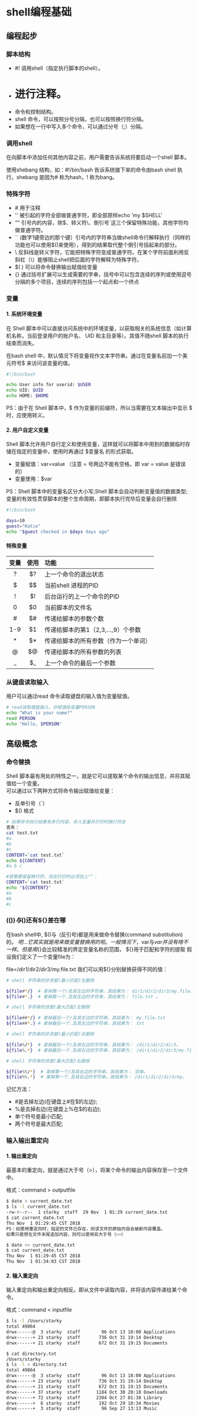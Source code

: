 # shell编程基础

## 编程起步

### 脚本结构
+ #! 调用shell（指定执行脚本的shell）。
+ # 进行注释。
+ 命令和控制结构。
+ shell 命令，可以按照分号分隔，也可以按照换行符分隔。
+ 如果想在一行中写入多个命令，可以通过分号（;）分隔。


### 调用shell
在向脚本中添加任何其他内容之前，用户需要告诉系统将要启动一个shell 脚本。

使用shebang 结构，如：#!/bin/bash 告诉系统接下来的命令由bash shell 执行。shebang 是因为# 称为hash，! 称为bang。


### 特殊字符
+ \# 用于注释
+ '' 被引起的字符全部做普通字符，即全部原样echo 'my $SHELL'
+ "" 引号内的内容，除$、转义符\、倒引号`这三个保留特殊功能，其他字符均做普通字符。
+ `` (数字1键旁边的那个键）引号内的字符串当做shell命令行解释执行（同样的功能也可以使用$()来使用），得到的结果取代整个倒引号括起来的部分。
+ \ 反斜线是转义字符，它能把特殊字符变成普通字符。在某个字符前面利用反斜杠（\）能够阻止shell把后面的字符解释为特殊字符。
+ $( ) 可以将命令替换输出赋值给变量
+ {} 通过括号扩展可以生成需要的字串，括号中可以包含连续的序列或使用逗号分隔的多个项目，连续的序列包括一个起点和一个终点

### 变量

#### 1. 系统环境变量
在 Shell 脚本中可以直接访问系统中的环境变量，以获取相关的系统信息（如计算机名称，当前登录用户的账户名、 UID 和主目录等）。其值不随shell 脚本的执行结束而消失。

在bash shell 中，默认情况下将变量视作文本字符串。通过在变量名前加一个美元符号$ 来访问该变量的值。
```bash
#!/bin/bash

echo User info for userid: $USER
echo UID: $UID
echo HOME: $HOME
```
PS：由于在 Shell 脚本中，$ 作为变量的前缀符，所以当需要在文本输出中显示 $ 时，应使用转义。


#### 2. 用户自定义变量
Shell 脚本允许用户自行定义和使用变量，这样就可以将脚本中用到的数据临时存储在指定的变量中，使用时再通过 $变量名 的形式获取。

+ 变量赋值：var=value （注意 = 号两边不能有空格，即 var = value 是错误的）
+ 变量使用：$var

PS：Shell 脚本中的变量名区分大小写;Shell 脚本会自动判断变量值的数据类型;变量的有效性贯穿脚本的整个生命周期，即脚本执行完毕后变量会自行删除

```bash
#!/bin/bash

days=10
guest="Katie"
echo "$guest checked in $days days ago"
```

#### 特殊变量
变量 | 使用 | 功能
:--:|:--:|:--
?  | $?  | 上一个命令的退出状态
$  | $$  | 当前shell 进程的PID
!  | $!  | 后台运行的上一个命令的PID
0  | $0  | 当前脚本的文件名
\#  | $#  | 传递给脚本的参数个数
1-9  | $1  | 传递给脚本的第1（2,3,…,9）个参数
\*  | $*  | 传递给脚本的所有参数（作为一个单词）
@ | $@  | 传递给脚本的所有参数的列表
\_  | $_  | 上一个命令的最后一个参数



### 从键盘读取输入
用户可以通过read 命令读取键盘的输入值为变量赋值。
```bash
# read读取键盘输入，并赋值给变量PERSON
echo "What is your name?"
read PERSON
echo "Hello, $PERSON"
```



## 高级概念
### 命令替换
Shell 脚本最有用处的特性之一，就是它可以提取某个命令的输出信息，并将其赋值给一个变量。  
可以通过以下两种方式将命令输出赋值给变量：

+ 反单引号（`）
+ $() 格式

```bash
# 如果命令执行结果有多行内容，存入变量并打印时换行符会
丢失：
cat test.txt
#a
#b
#c
CONTENT=`cat test.txt`
echo ${CONTENT}
#a b c

#若需要保留换行符，则在打印时必须加上""：
CONTENT=`cat test.txt`
echo "${CONTENT}"
#a
#b
#c

```
### $(())与$()还有${}差在哪
在bash shell中, $()与` `(反引号)都是用来做命令替换(command substitution)的。
${}吧...它其实就是用来做 变量替换用的啦。 一般情况下，$var与${var}并没有啥不一样。 但是用${}会比较精准的界定变量名称的范围，
${}用于匹配和字符的提取
假设我们定义了一个变量file为：

file=/dir1/dir2/dir3/my.file.txt
我们可以用${}分别替换获得不同的值：

```bash
# shell 字符串的非贪婪(最小匹配)左删除

${file#*/}  # 拿掉第一个/及其左边的字符串，其结果为： dir1/dir2/dir3/my.file.txt 。
${file#*.}  # 拿掉第一个.及其左边的字符串，其结果为： file.txt 。

# shell 字符串的贪婪(最大匹配)左删除

${file##*/} # 拿掉最后一个/及其左边的字符串，其结果为： my.file.txt
${file##*.} # 拿掉最后一个.及其左边的字符串，其结果为： txt

# shell 字符串的非贪婪(最小匹配)右删除

${file%/*}  # 拿掉最后一个/及其右边的字符串，其结果为： /dir1/dir2/dir3。
${file%.*}  # 拿掉最后一个.及其右边的字符串，其结果为： /dir1/dir2/dir3/my.file。

# shell 字符串的贪婪(最大匹配)右删除

${file%%/*}  # 拿掉第一个/及其右边的字符串，其结果为： 空串。
${file%%.*}  # 拿掉第一个.及其右边的字符串，其结果为： /dir1/dir2/dir3/my。

```
记忆方法：

+ #是去掉左边(在键盘上#在$的左边);
+ %是去掉右边(在键盘上%在$的右边);
+ 单个符号是最小匹配;
+ 两个符号是最大匹配;
















### 输入输出重定向
#### 1. 输出重定向
最基本的重定向，就是通过大于号（>），将某个命令的输出内容保存至一个文件中。

格式：command > outputfile
```bash
$ date > current_date.txt
$ ls -l current_date.txt
-rw-r--r--  1 starky  staff  29 Nov  1 01:29 current_date.txt
$ cat current_date.txt
Thu Nov  1 01:29:45 CST 2018
PS：如使用重定向时，指定的文件已存在，则该文件的原始内容会被新内容覆盖。
如果只是想在文件末尾追加内容，则可以使用双大于号（>>）

$ date >> current_date.txt
$ cat current_date.txt
Thu Nov  1 01:29:45 CST 2018
Thu Nov  1 01:34:03 CST 2018
```

#### 2. 输入重定向
输入重定向和输出重定向相反。即从文件中读取内容，并将该内容传递给某个命令。

格式：command < inputfile
```bash
$ ls -l /Users/starky
total 49864
drwx------@  3 starky  staff        96 Oct 13 18:00 Applications
drwx------+ 23 starky  staff       736 Oct 31 19:14 Desktop
drwx------+ 21 starky  staff       672 Oct 31 19:15 Documents

$ cat directory.txt
/Users/starky
$ ls -l < directory.txt
total 49864
drwx------@  3 starky  staff        96 Oct 13 18:00 Applications
drwx------+ 23 starky  staff       736 Oct 31 19:14 Desktop
drwx------+ 21 starky  staff       672 Oct 31 19:15 Documents
drwx------+ 37 starky  staff      1184 Oct 30 20:18 Downloads
drwx------+ 72 starky  staff      2304 Oct 27 01:38 Library
drwx------+  6 starky  staff       192 Oct 29 10:34 Movies
drwx------+  3 starky  staff        96 Sep 27 13:13 Music
```



